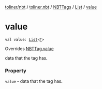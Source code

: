 [toliner/nbt](../../../index.md) / [toliner.nbt](../../index.md) / [NBTTags](../index.md) / [List](index.md) / [value](./value.md)

# value

`val value: `[`List`](https://kotlinlang.org/api/latest/jvm/stdlib/kotlin.collections/-list/index.html)`<`[`T`](index.md#T)`>`

Overrides [NBTTag.value](../../-n-b-t-tag/value.md)

data that the tag has.

### Property

`value` - data that the tag has.